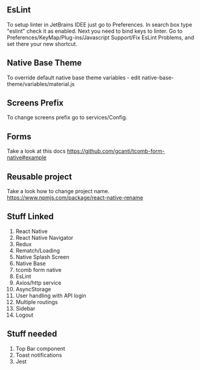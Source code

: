 ## EsLint
To setup linter in JetBrains IDEE just go to Preferences. 
In search box type "eslint" check it as enabled. Next you need to bind keys to linter. 
Go to Preferences/KeyMap/Plug-ins/Javascript Support/Fix EsLint Problems, and set there your new shortcut.

## Native Base Theme
To override default native base theme variables - edit native-base-theme/variables/material.js

## Screens Prefix
To change screens prefix go to services/Config. 

## Forms
Take a look at this docs
https://github.com/gcanti/tcomb-form-native#example

## Reusable project
Take a look how to change project name.
https://www.npmjs.com/package/react-native-rename

## Stuff Linked
1.  React Native
2.  React Native Navigator
3.  Redux
4.  Rematch/Loading
5.  Native Splash Screen
6.  Native Base
7.  tcomb form native
8.  EsLint
9.  Axios/http service
10. AsyncStorage
11. User handling with API login
12. Multiple routings
13. Sidebar
14. Logout

## Stuff needed
1. Top Bar component
2. Toast notifications
3. Jest